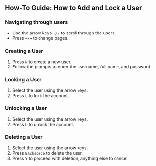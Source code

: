 ## How-To Guide: How to Add and Lock a User

### Navigating through users
- Use the arrow keys `↑/↓` to scroll through the users.
- Press `←/→` to change pages.

### Creating a User
1. Press `N` to create a new user.
2. Follow the prompts to enter the username, full name, and password.

### Locking a User
1. Select the user using the arrow keys.
2. Press `L` to lock the account.

### Unlocking a User
1. Select the user using the arrow keys.
2. Press `U` to unlock the account.

### Deleting a User
1. Select the user using the arrow keys.
2. Press `Backspace` to delete the user.
3. Press `Y` to proceed with deletion, anything else to cancel